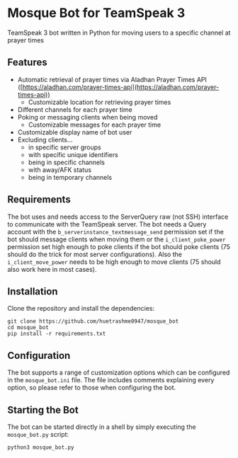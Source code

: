 # Mosque Bot for TeamSpeak 3

TeamSpeak 3 bot written in Python for moving users to a specific channel at prayer times


## Features

- Automatic retrieval of prayer times via Aladhan Prayer Times API ([https://aladhan.com/prayer-times-api](https://aladhan.com/prayer-times-api))
	- Customizable location for retrieving prayer times
- Different channels for each prayer time
- Poking or messaging clients when being moved
	- Customizable messages for each prayer time
- Customizable display name of bot user
- Excluding clients...
	- in specific server groups
	- with specific unique identifiers
	- being in specific channels
	- with away/AFK status
	- being in temporary channels


## Requirements

The bot uses and needs access to the ServerQuery raw (not SSH) interface to communicate with the TeamSpeak server. The bot needs a Query account with the  ```b_serverinstance_textmessage_send``` permission set if the bot should message clients when moving them or the ```i_client_poke_power``` permission set high enough to poke clients if the bot should poke clients (75 should do the trick for most server configurations). Also the ```i_client_move_power``` needs to be high enough to move clients (75 should also work here in most cases).


## Installation

Clone the repository and install the dependencies:

	git clone https://github.com/huetrashme0947/mosque_bot
	cd mosque_bot
	pip install -r requirements.txt


## Configuration

The bot supports a range of customization options which can be configured in the ```mosque_bot.ini``` file. The file includes comments explaining every option, so please refer to those when configuring the bot.

## Starting the Bot

The bot can be started directly in a shell by simply executing the ```mosque_bot.py``` script:

	python3 mosque_bot.py
